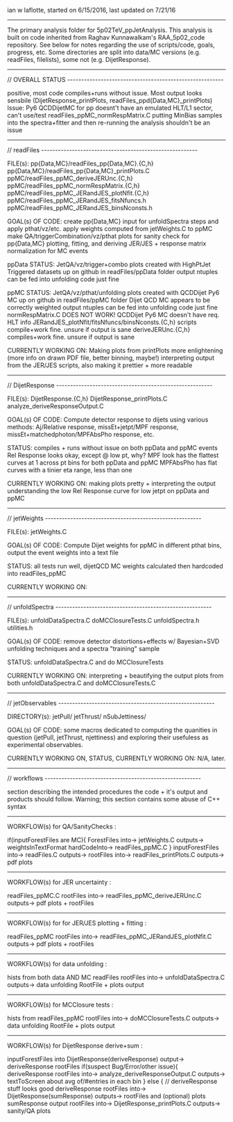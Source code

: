 
ian w laflotte, started on 6/15/2016, last updated on 7/21/16

**********
The primary analysis folder for 5p02TeV_ppJetAnalysis. This analysis is built on code inherited from Raghav Kunnawalkam's RAA_5p02_code repository. 
See below for notes regarding the use of scripts/code, goals, progress, etc. Some directories are split into data/MC versions (e.g. readFiles, filelists), some not (e.g. DijetResponse). 

**********
// OVERALL STATUS --------------------------------------------------------

positive, most code compiles+runs without issue. 
Most output looks sensbile (DijetResponse_printPlots, readFiles_ppd{Data,MC}_printPlots)
Issue: Py6 QCDDijetMC for pp doesnt't have an emulated HLT/L1 sector, can't use/test readFiles_ppMC_normRespMatrix.C
putting MinBias samples into the spectra+fitter and then re-running the analysis shouldn't be an issue

**********
// readFiles --------------------------------------------------------

FILE(s):
pp{Data,MC}/readFiles_pp{Data,MC}.{C,h}
pp{Data,MC}/readFiles_pp{Data,MC}_printPlots.C
ppMC/readFiles_ppMC_deriveJERUnc.{C,h}
ppMC/readFiles_ppMC_normRespMatrix.{C,h}
ppMC/readFiles_ppMC_JERandJES_plotNfit.{C,h}
ppMC/readFiles_ppMC_JERandJES_fitsNfuncs.h
ppMC/readFiles_ppMC_JERandJES_binsNconsts.h

GOAL(s) OF CODE:
create pp{Data,MC} input for unfoldSpectra steps and apply pthat/vz/etc. 
apply weights computed from jetWeights.C to ppMC
make QA/triggerCombination/vz/pthat plots for sanity check for pp{Data,MC}
plotting, fitting, and deriving JER/JES + response matrix normalization for MC events

ppData STATUS:
JetQA/vz/trigger+combo plots created with HighPtJet Triggered datasets up on github in readFiles/ppData folder
output ntuples can be fed into unfolding code just fine

ppMC STATUS:
JetQA/vz/pthat/unfolding plots created with QCDDijet Py6 MC up on github in readFiles/ppMC folder
Dijet QCD MC appears to be correctly weighted
output ntuples can be fed into unfolding code just fine
normRespMatrix.C DOES NOT WORK! QCDDijet Py6 MC doesn't have req. HLT info
JERandJES_plotNfit/fitsNfuncs/binsNconsts.{C,h} scripts compile+work fine. unsure if output is sane
deriveJERUnc.{C,h} compiles+work fine. unsure if output is sane

CURRENTLY WORKING ON:
Making plots from printPlots more enlightening (more info on drawn PDF file, better binning, maybe!)
interpreting output from the JER/JES scripts, also making it prettier + more readable



**********
// DijetResponse --------------------------------------------------------

FILE(s):
DijetResponse.{C,h}
DijetResponse_printPlots.C
analyze_deriveResponseOutput.C

GOAL(s) OF CODE: 
Compute detector response to dijets using various methods: 
Aj/Relative response, missEt+jetpt/MPF response, missEt+matchedphoton/MPFAbsPho response, etc.

STATUS:
compiles + runs without issue on both ppData and ppMC events
Rel Response looks okay, except @ low pt, why?
MPF look has the flattest curves at 1 across pt bins for both ppData and ppMC
MPFAbsPho has flat curves with a tinier eta range, less than one

CURRENTLY WORKING ON:
making plots pretty + interpreting the output
understanding the low Rel Response curve for low jetpt on ppData and ppMC


**********
// jetWeights --------------------------------------------------------

FILE(s):
jetWeights.C

GOAL(s) OF CODE: 
Compute Dijet weights for ppMC in different pthat bins, output the event weights into a text file

STATUS:
all tests run well, dijetQCD MC weights calculated then hardcoded into readFiles_ppMC

CURRENTLY WORKING ON:



**********
// unfoldSpectra --------------------------------------------------------

FILE(s):
unfoldDataSpectra.C
doMCClosureTests.C
unfoldSpectra.h
utilities.h

GOAL(s) OF CODE: 
remove detector distortions+effects w/ Bayesian+SVD unfolding techniques and a spectra "training" sample

STATUS:
unfoldDataSpectra.C and do MCClosureTests

CURRENTLY WORKING ON:
interpreting + beautifying the output plots from both unfoldDataSpectra.C and doMCClosureTests.C


**********
// jetObservables --------------------------------------------------------

DIRECTORY(s):
jetPull/
jetThrust/
nSubJettiness/

GOAL(s) OF CODE: 
some macros dedicated to computing the quanities in question (jetPull, jetThrust, njettiness) and exploring their usefuless as experimental observables. 

CURRENTLY WORKING ON, STATUS, CURRENTLY WORKING ON:
N/A, later.

**********
// workflows --------------------------------------------------------

section describing the intended procedures the code + it's output and products should follow. Warning; this section contains some abuse of C++ syntax

**********
WORKFLOW(s) for QA/SanityChecks :  

if(inputForestFiles are MC){
ForestFiles into-> jetWeights.C outputs-> weightsInTextFormat hardCodeInto-> readFiles_ppMC.C
} 
inputForestFiles into-> readFiles.C outputs-> rootFiles into-> readFiles_printPlots.C outputs-> pdf plots


**********
WORKFLOW(s) for JER uncertainty :

readFiles_ppMC.C rootFiles into-> readFiles_ppMC_deriveJERUnc.C outputs-> pdf plots + rootFiles


**********
WORKFLOW(s) for for JER/JES plotting + fitting :

readFiles_ppMC rootFiles into-> readFiles_ppMC_JERandJES_plotNfit.C outputs-> pdf plots + rootFiles


**********
WORKFLOW(s) for data unfolding : 

hists from both data AND MC readFiles rootFiles into-> 
unfoldDataSpectra.C outputs->
data unfolding RootFile + plots output


**********
WORKFLOW(s) for MCClosure tests : 

hists from readFiles_ppMC rootFiles into-> 
doMCClosureTests.C outputs->
data unfolding RootFile + plots output


**********
WORKFLOW(s) for DijetResponse derive+sum : 

inputForestFiles into DijetResponse(deriveResponse) output-> deriveResponse rootFiles
if(suspect Bug/Error/other issue){
deriveResponse rootFiles into-> analyze_deriveResponseOutput.C outputs-> textToScreen about avg of/#entries in each bin
}
else { // deriveResponse stuff looks good
deriveResponse rootFiles into-> DijetResponse(sumResponse) outputs-> rootFiles and (optional) plots
sumResponse output rootFiles into-> DijetResponse_printPlots.C outputs-> sanity/QA plots 
